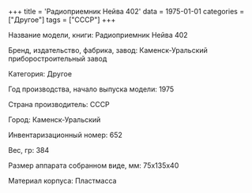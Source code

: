 +++
title = 'Радиоприемник Нейва 402'
data = 1975-01-01
categories = ["Другое"]
tags = ["СССР"]
+++

Название модели, книги: Радиоприемник Нейва 402

Бренд, издательство, фабрика, завод: Каменск-Уральский приборостроительный завод

Категория: Другое

Год производства, начало выпуска модели: 1975

Страна производитель: СССР

Город: Каменск-Уральский

Инвентаризационный номер: 652

Вес, гр: 384

Размер аппарата  собранном виде, мм: 75х135х40

Материал корпуса: Пластмасса

